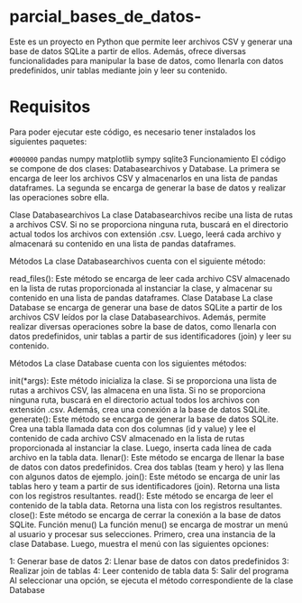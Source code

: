 # parcial_bases_de_datos-



Este es un proyecto en Python que permite leer archivos CSV y generar una base de datos SQLite a partir de ellos. Además, ofrece diversas funcionalidades para manipular la base de datos, como llenarla con datos predefinidos, unir tablas mediante join y leer su contenido.

# Requisitos
Para poder ejecutar este código, es necesario tener instalados los siguientes paquetes:

`#000000` pandas
numpy
matplotlib
sympy
sqlite3
Funcionamiento
El código se compone de dos clases: Databasearchivos y Database. La primera se encarga de leer los archivos CSV y almacenarlos en una lista de pandas dataframes. La segunda se encarga de generar la base de datos y realizar las operaciones sobre ella.

Clase Databasearchivos
La clase Databasearchivos recibe una lista de rutas a archivos CSV. Si no se proporciona ninguna ruta, buscará en el directorio actual todos los archivos con extensión .csv. Luego, leerá cada archivo y almacenará su contenido en una lista de pandas dataframes.

Métodos
La clase Databasearchivos cuenta con el siguiente método:

read_files(): Este método se encarga de leer cada archivo CSV almacenado en la lista de rutas proporcionada al instanciar la clase, y almacenar su contenido en una lista de pandas dataframes.
Clase Database
La clase Database se encarga de generar una base de datos SQLite a partir de los archivos CSV leídos por la clase Databasearchivos. Además, permite realizar diversas operaciones sobre la base de datos, como llenarla con datos predefinidos, unir tablas a partir de sus identificadores (join) y leer su contenido.

Métodos
La clase Database cuenta con los siguientes métodos:

init(*args): Este método inicializa la clase. Si se proporciona una lista de rutas a archivos CSV, las almacena en una lista. Si no se proporciona ninguna ruta, buscará en el directorio actual todos los archivos con extensión .csv. Además, crea una conexión a la base de datos SQLite.
generate(): Este método se encarga de generar la base de datos SQLite. Crea una tabla llamada data con dos columnas (id y value) y lee el contenido de cada archivo CSV almacenado en la lista de rutas proporcionada al instanciar la clase. Luego, inserta cada línea de cada archivo en la tabla data.
llenar(): Este método se encarga de llenar la base de datos con datos predefinidos. Crea dos tablas (team y hero) y las llena con algunos datos de ejemplo.
join(): Este método se encarga de unir las tablas hero y team a partir de sus identificadores (join). Retorna una lista con los registros resultantes.
read(): Este método se encarga de leer el contenido de la tabla data. Retorna una lista con los registros resultantes.
close(): Este método se encarga de cerrar la conexión a la base de datos SQLite.
Función menu()
La función menu() se encarga de mostrar un menú al usuario y procesar sus selecciones. Primero, crea una instancia de la clase Database. Luego, muestra el menú con las siguientes opciones:

1: Generar base de datos
2: Llenar base de datos con datos predefinidos
3: Realizar join de tablas
4: Leer contenido de tabla data
5: Salir del programa
Al seleccionar una opción, se ejecuta el método correspondiente de la clase Database
